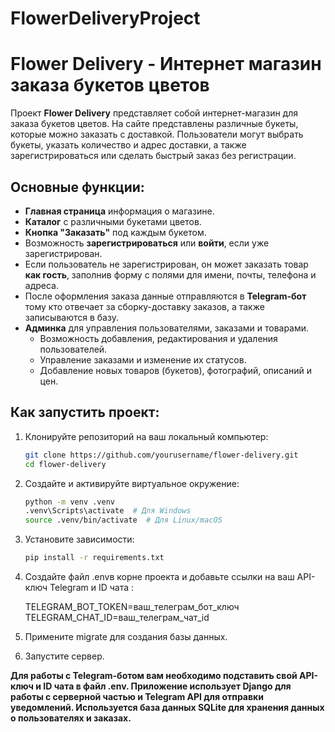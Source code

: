 # FlowerDeliveryProject
 
# Flower Delivery - Интернет магазин заказа букетов цветов

Проект **Flower Delivery** представляет собой интернет-магазин для заказа букетов цветов. На сайте представлены различные букеты, которые можно заказать с доставкой. Пользователи могут выбрать букеты, указать количество и адрес доставки, а также зарегистрироваться или сделать быстрый заказ без регистрации.

## Основные функции:
- **Главная страница**  информация о магазине.
- **Каталог** с различными букетами цветов.
- **Кнопка "Заказать"** под каждым букетом.
- Возможность **зарегистрироваться** или **войти**, если уже зарегистрирован.
- Если пользователь не зарегистрирован, он может заказать товар **как гость**, заполнив форму с полями для имени, почты, телефона и адреса.
- После оформления заказа данные отправляются в **Telegram-бот** тому кто отвечает за сборку-доставку заказов, а также записываются в базу.
- **Админка** для управления пользователями, заказами и товарами.
  - Возможность добавления, редактирования и удаления пользователей.
  - Управление заказами и изменение их статусов.
  - Добавление новых товаров (букетов), фотографий, описаний и цен.

## Как запустить проект:
1. Клонируйте репозиторий на ваш локальный компьютер:
   ```bash
   git clone https://github.com/yourusername/flower-delivery.git
   cd flower-delivery
2. Создайте и активируйте виртуальное окружение:
    ```bash
    python -m venv .venv
    .venv\Scripts\activate  # Для Windows
    source .venv/bin/activate  # Для Linux/macOS
3. Установите зависимости:
    ```bash
   pip install -r requirements.txt
4. Создайте файл .envв корне проекта и добавьте ссылки на ваш API-ключ Telegram и ID чата :
    
    TELEGRAM_BOT_TOKEN=ваш_телеграм_бот_ключ
    TELEGRAM_CHAT_ID=ваш_телеграм_чат_id
5. Примените migrate для создания базы данных.
6. Запустите сервер.


**Для работы с Telegram-ботом вам необходимо подставить свой API-ключ и ID чата в файл .env.
Приложение использует Django для работы с серверной частью и Telegram API для отправки уведомлений.
Используется база данных SQLite для хранения данных о пользователях и заказах.**